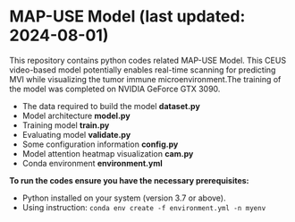 # MAP-USE Model (last updated: 2024-08-01)

This repository contains python codes related MAP-USE Model.  This CEUS video-based model potentially enables real-time scanning for predicting MVI while visualizing the tumor immune microenvironment.The training of the model was completed on NVIDIA GeForce GTX 3090.
- The data required to build the model **dataset.py**
-	Model architecture **model.py**
- Training model **train.py**
- Evaluating model **validate.py**
- Some configuration information **config.py**
- Model attention heatmap visualization **cam.py**
- Conda environment **environment.yml**

**To run the codes ensure you have the necessary prerequisites:**
-	Python installed on your system (version 3.7 or above).
- Using instruction:
`conda env create -f environment.yml -n myenv`


